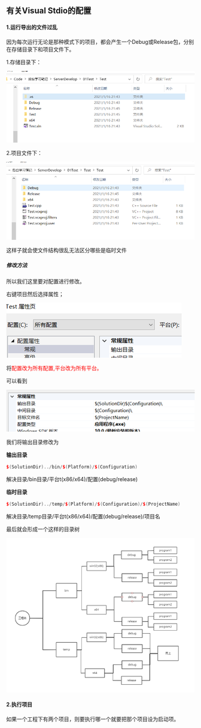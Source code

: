 ## 有关Visual Stdio的配置

#### 1.运行导出的文件过乱

因为每次运行无论是那种模式下的项目，都会产生一个Debug或Release包，分别在存储目录下和项目文件下。

1.存储目录下：

![image-20210116214550286](./picture/1存储目录.png)

2.项目文件下：

![image-20210116214640485](./picture/1项目文件.png)

这样子就会使文件结构很乱无法区分哪些是临时文件

##### 修改方法

所以我们这里要对配置进行修改。

右键项目然后选择属性；

![image-20210116215428931](./picture/1配置和平台.png)

将<font color=red>配置改为所有配置,平台改为所有平台。</font>

可以看到

![](./picture/1.png)

我们将输出目录修改为

**输出目录**

~~~cpp
$(SolutionDir)../bin/$(Platform)/$(Configuration)
~~~

解决目录/bin目录/平台t(x86/x64)/配置(debug/release)

**临时目录**

~~~c++
$(SolutionDir)../temp/$(Platform)/$(Configuration)/$(ProjectName)
~~~

解决目录/temp目录/平台t(x86/x64)/配置(debug/release)/项目名

最后就会形成一个这样的目录树

![image-20210116222057675](./picture/1目录树.png)

#### **2.执行项目**

如果一个工程下有两个项目，则要执行哪一个就要把那个项目设为启动项。